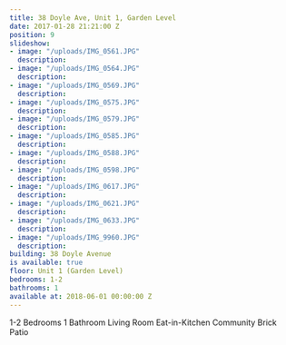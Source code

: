 ```yaml
---
title: 38 Doyle Ave, Unit 1, Garden Level
date: 2017-01-28 21:21:00 Z
position: 9
slideshow:
- image: "/uploads/IMG_0561.JPG"
  description: 
- image: "/uploads/IMG_0564.JPG"
  description: 
- image: "/uploads/IMG_0569.JPG"
  description: 
- image: "/uploads/IMG_0575.JPG"
  description: 
- image: "/uploads/IMG_0579.JPG"
  description: 
- image: "/uploads/IMG_0585.JPG"
  description: 
- image: "/uploads/IMG_0588.JPG"
  description: 
- image: "/uploads/IMG_0598.JPG"
  description: 
- image: "/uploads/IMG_0617.JPG"
  description: 
- image: "/uploads/IMG_0621.JPG"
  description: 
- image: "/uploads/IMG_0633.JPG"
  description: 
- image: "/uploads/IMG_9960.JPG"
  description: 
building: 38 Doyle Avenue
is available: true
floor: Unit 1 (Garden Level)
bedrooms: 1-2
bathrooms: 1
available at: 2018-06-01 00:00:00 Z
---
```


1-2 Bedrooms
1 Bathroom
Living Room
Eat-in-Kitchen
Community Brick Patio
